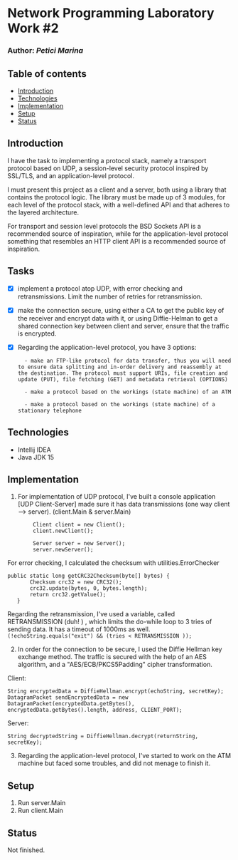 # Network Programming Laboratory Work #2

### Author: *Petici Marina*

## Table of contents
* [Introduction](#introduction)
* [Technologies](#technologies)
* [Implementation](#implementation)
* [Setup](#setup)
* [Status](#status)

## Introduction

I have the task to implementing a protocol stack, namely a transport protocol based on UDP, 
a session-level security protocol inspired by SSL/TLS, and an application-level protocol. 

I must present this project as a client and a server, both using a library that contains the protocol logic. 
The library must be made up of 3 modules, for each level of the protocol stack, with a well-defined API and 
that adheres to the layered architecture. 

For transport and session level protocols the BSD Sockets API is a recommended source of inspiration, 
while for the application-level protocol 
something that resembles an HTTP client API is a recommended source of inspiration.

## Tasks

- [x] implement a protocol atop UDP, with error checking and retransmissions. Limit the number of retries for retransmission.
- [x] make the connection secure, using either a CA to get the public key of the receiver and encrypt data with it, or using Diffie-Helman to get a shared connection key between client and server, ensure that the traffic is encrypted.
- [x] Regarding the application-level protocol, you have 3 options:

        - make an FTP-like protocol for data transfer, thus you will need to ensure data splitting and in-order delivery and reassembly at the destination. The protocol must support URIs, file creation and update (PUT), file fetching (GET) and metadata retrieval (OPTIONS)
        
        - make a protocol based on the workings (state machine) of an ATM
        
        - make a protocol based on the workings (state machine) of a stationary telephone

## Technologies

* Intellij IDEA
* Java JDK 15

## Implementation

1. For implementation of UDP protocol, I've built a console application [UDP Client-Server] made sure it has data transmissions (one way client --> server). (client.Main & server.Main)
```
        Client client = new Client();
        client.newClient();
```
```
        Server server = new Server();
        server.newServer();
```
For error checking, I calculated the checksum with utilities.ErrorChecker
 ```   
public static long getCRC32Checksum(byte[] bytes) {
        Checksum crc32 = new CRC32();
        crc32.update(bytes, 0, bytes.length);
        return crc32.getValue();
    }
```
Regarding the retransmission, I've used a variable, called RETRANSMISSION (duh! ) , which limits the do-while loop to 3 tries of sending data. It has a timeout of 1000ms as well.
```(!echoString.equals("exit") && (tries < RETRANSMISSION ));```

2. In order for the connection to be secure, I used the Diffie Hellman key exchange method.
The traffic is secured with the help of an AES algorithm, and a "AES/ECB/PKCS5Padding" cipher transformation. 

Client:
```
String encryptedData = DiffieHellman.encrypt(echoString, secretKey);
DatagramPacket sendEncryptedData = new DatagramPacket(encryptedData.getBytes(), encryptedData.getBytes().length, address, CLIENT_PORT);
```

Server:
```
String decryptedString = DiffieHellman.decrypt(returnString, secretKey);
```

3. Regarding the application-level protocol, I've started to work on the ATM machine but faced some troubles, and did not menage to finish it.
 
## Setup
1. Run server.Main
2. Run client.Main
## Status
Not finished.

